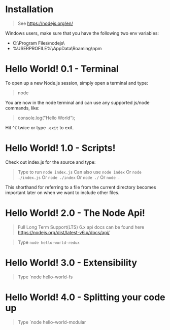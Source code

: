 # Installation

> See https://nodejs.org/en/

Windows users, make sure that you have the following two env variables:

* C:\Program Files\nodejs\
* %USERPROFILE%\AppData\Roaming\npm

# Hello World! 0.1 - Terminal

To open up a new Node.js session, simply open a terminal and type:

> node

You are now in the node terminal and can use any supported js/node commands, like:

> console.log("Hello World");

Hit `^C` twice or type `.exit` to exit.

# Hello World! 1.0 - Scripts!

Check out index.js for the source and type:

> Type to run `node index.js`
> Can also use `node index`
> Or `node ./index.js`
> Or `node ./index`
> Or `node ./`
> Or `node .`

This shorthand for referring to a file from the current directory becomes important later on when we want to include other files.

# Hello World! 2.0 - The Node Api!

> Full Long Term Support(LTS) 6.x api docs can be found here https://nodejs.org/dist/latest-v6.x/docs/api/

> Type `node hello-world-redux`

# Hello World! 3.0 - Extensibility

> Type `node hello-world-fs

# Hello World! 4.0 - Splitting your code up

> Type `node hello-world-modular